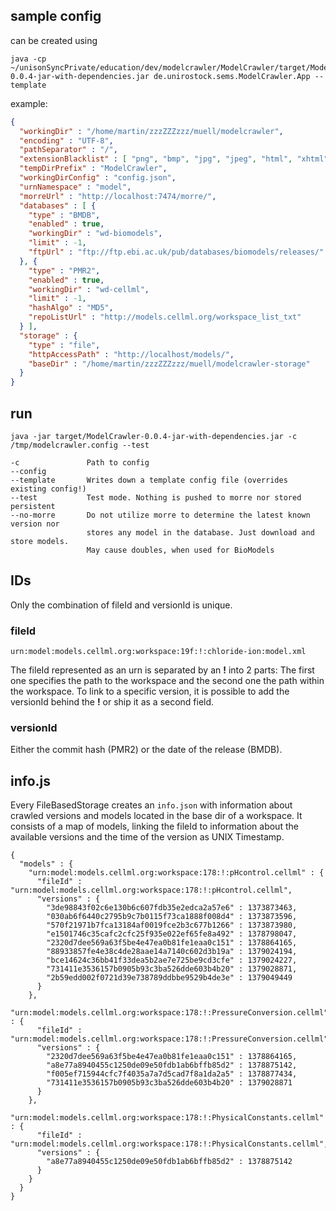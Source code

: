 sample config 
--------------

can be created using 

```
java -cp ~/unisonSyncPrivate/education/dev/modelcrawler/ModelCrawler/target/ModelCrawler-0.0.4-jar-with-dependencies.jar de.unirostock.sems.ModelCrawler.App --template
```

example:

```json
{
  "workingDir" : "/home/martin/zzzZZZzzz/muell/modelcrawler",
  "encoding" : "UTF-8",
  "pathSeparator" : "/", 
  "extensionBlacklist" : [ "png", "bmp", "jpg", "jpeg", "html", "xhtml", "svg", "pdf", "json", "pl", "rdf", "rar", "msh", "zip", "htm" ],
  "tempDirPrefix" : "ModelCrawler",
  "workingDirConfig" : "config.json",
  "urnNamespace" : "model",
  "morreUrl" : "http://localhost:7474/morre/",
  "databases" : [ {
    "type" : "BMDB",
    "enabled" : true,
    "workingDir" : "wd-biomodels",
    "limit" : -1, 
    "ftpUrl" : "ftp://ftp.ebi.ac.uk/pub/databases/biomodels/releases/"
  }, { 
    "type" : "PMR2",
    "enabled" : true,
    "workingDir" : "wd-cellml",
    "limit" : -1, 
    "hashAlgo" : "MD5",
    "repoListUrl" : "http://models.cellml.org/workspace_list_txt"
  } ], 
  "storage" : {
    "type" : "file",
    "httpAccessPath" : "http://localhost/models/",
    "baseDir" : "/home/martin/zzzZZZzzz/muell/modelcrawler-storage"
  }
}
```

run 
----

```
java -jar target/ModelCrawler-0.0.4-jar-with-dependencies.jar -c /tmp/modelcrawler.config --test
```

```
-c               Path to config
--config
--template       Writes down a template config file (overrides existing config!)
--test           Test mode. Nothing is pushed to morre nor stored persistent
--no-morre       Do not utilize morre to determine the latest known version nor
                 stores any model in the database. Just download and store models.
                 May cause doubles, when used for BioModels
```

IDs 
----

Only the combination of fileId and versionId is unique.

### fileId 

```
urn:model:models.cellml.org:workspace:19f:!:chloride-ion:model.xml
```
The fileId represented as an urn is separated by an **!** into 2 parts: The first one specifies the path to the workspace and the second one the path within the workspace. To link to a specific version, it is possible to add the versionId behind the **!** or ship it as a second field.

### versionId 

Either the commit hash (PMR2) or the date of the release (BMDB).

info.js 
--------

Every FileBasedStorage creates an `info.json` with information about crawled versions and models located in the base dir of a workspace. It consists of a map of models, linking the fileId to information about the available versions and the time of the version as UNIX Timestamp.

```
{
  "models" : {
    "urn:model:models.cellml.org:workspace:178:!:pHcontrol.cellml" : {
      "fileId" : "urn:model:models.cellml.org:workspace:178:!:pHcontrol.cellml",
      "versions" : {
        "3de98843f02c6e130b6c607fdb35e2edca2a57e6" : 1373873463,
        "030ab6f6440c2795b9c7b0115f73ca1888f008d4" : 1373873596,
        "570f21971b7fca13184af0019fce2b3c677b1266" : 1373873980,
        "e1501746c35cafc2cfc25f935e022ef65fe8a492" : 1378798047,
        "2320d7dee569a63f5be4e47ea0b81fe1eaa0c151" : 1378864165,
        "88933857fe4e38c4de28aae14a7140c602d3b19a" : 1379024194,
        "bce14624c36bb41f33dea5b2ae7e725be9cd3cfe" : 1379024227,
        "731411e3536157b0905b93c3ba526dde603b4b20" : 1379028871,
        "2b59edd002f0721d39e738789ddbbe9529b4de3e" : 1379049449
      }
    },
    "urn:model:models.cellml.org:workspace:178:!:PressureConversion.cellml" : {
      "fileId" : "urn:model:models.cellml.org:workspace:178:!:PressureConversion.cellml",
      "versions" : {
        "2320d7dee569a63f5be4e47ea0b81fe1eaa0c151" : 1378864165,
        "a8e77a8940455c1250de09e50fdb1ab6bffb85d2" : 1378875142,
        "f005ef715944cfc7f4035a7a7d5cad7f8a1da2a5" : 1378877434,
        "731411e3536157b0905b93c3ba526dde603b4b20" : 1379028871
      }
    },
    "urn:model:models.cellml.org:workspace:178:!:PhysicalConstants.cellml" : {
      "fileId" : "urn:model:models.cellml.org:workspace:178:!:PhysicalConstants.cellml",
      "versions" : {
        "a8e77a8940455c1250de09e50fdb1ab6bffb85d2" : 1378875142
      }
    }
  }
}
```

